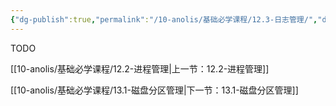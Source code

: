 ```yaml
---
{"dg-publish":true,"permalink":"/10-anolis/基础必学课程/12.3-日志管理/","dgPassFrontmatter":true}
---
```


TODO

[[10-anolis/基础必学课程/12.2-进程管理\|上一节：12.2-进程管理]]

[[10-anolis/基础必学课程/13.1-磁盘分区管理\|下一节：13.1-磁盘分区管理]]